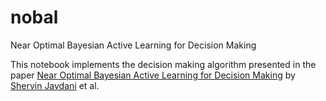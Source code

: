 # nobal
Near Optimal Bayesian Active Learning for Decision Making

This notebook implements the decision making algorithm presented in the paper [Near Optimal Bayesian Active Learning for Decision Making](http://www.ri.cmu.edu/pub_files/2014/4/javdani14hec_extended.pdf) by [Shervin Javdani](http://www.cs.cmu.edu/~sjavdani/) et al.